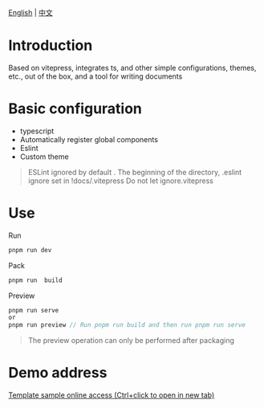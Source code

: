 [English](README.md)  | [中文](README-CN.md)

# Introduction
Based on vitepress, integrates ts, and other simple configurations, themes, etc., out of the box, and a tool for writing documents

# Basic configuration
+ typescript
+ Automatically register global components
+ Eslint
+ Custom theme
> ESLint ignored by default . The beginning of the directory, .eslint ignore set in !docs/.vitepress Do not let ignore.vitepress


# Use 

Run

```js
pnpm run dev
```

Pack

```js
pnpm run  build
```

Preview

```js
pnpm run serve 
or
pnpm run preview // Run pnpm run build and then run pnpm run serve
```

> The preview operation can only be performed after packaging

# Demo address
[Template sample online access (Ctrl+click to open in new tab)](https://yaoxfly.github.io/vitepress-template-site)

